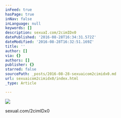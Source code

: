 ```yaml
---
inFeed: true
hasPage: true
inNav: false
inLanguage: null
keywords: []
description: sexuaI.com/2cimIDx0
datePublished: '2016-08-28T16:34:31.572Z'
dateModified: '2016-08-28T16:32:51.169Z'
title: ''
author: []
via: {}
authors: []
publisher: {}
starred: false
sourcePath: _posts/2016-08-28-sexuaicom2cimidx0.md
url: sexuaicom2cimidx0/index.html
_type: Article

---
```

![](https://the-grid-user-content.s3-us-west-2.amazonaws.com/b481c8c0-22f9-47f0-a957-b21e6465e77e.jpg)

sexuaI.com/2cimIDx0